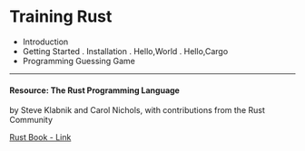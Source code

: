 # Training Rust

- Introduction
- Getting Started
   . Installation
   . Hello,World
   . Hello,Cargo
- Programming Guessing Game




<hr>

#### Resource: The Rust Programming Language

by Steve Klabnik and Carol Nichols, with contributions from the Rust Community

[Rust Book - Link](https://doc.rust-lang.org/book/ch02-00-guessing-game-tutorial.html)
